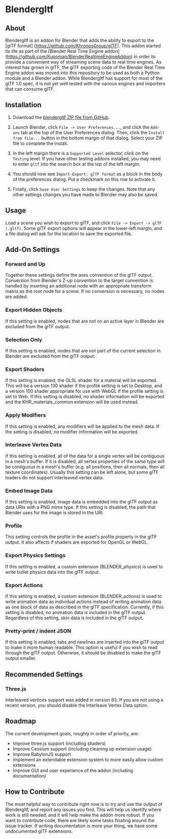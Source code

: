 # Blendergltf

## About

Blendergltf is an addon for Blender that adds the ability to export to the [glTF format]
(https://github.com/KhronosGroup/glTF). This addon started its life as part of the [Blender Real Time
Engine addon] (https://github.com/Kupoman/BlenderRealtimeEngineAddon) in order to provide a
convenient way of streaming scene data to real time  engines. As interest has 
grown in glTF, the glTF exporting code of the Blender Real Time Engine addon was moved 
into this repository to be used as both a Python module and a Blender addon. While
Blendergltf has support for most of the glTF 1.0 spec, it is not yet well tested with
the various engines and importers that can consume glTF.

## Installation

1. Download the [blendergltf ZIP file from GitHub](https://github.com/Kupoman/blendergltf/archive/master.zip).

2. Launch Blender, click `File -> User Preferences...`, and click the `Add-ons` tab
at the top of the User Preferences dialog.  Then, click the `Install from file...`
button in the bottom margin of that dialog.  Select your ZIP file to complete
the install.

3. In the left margin there is a `Supported Level` selector, click on the
`Testing` level.  If you have other testing addons installed, you may need
to enter `gltf` into the search box at the top of the left margin.

4. You should now see `Import-Export: glTF format` as a block in the body of the
preferences dialog.  Put a checkmark on this row to activate it.

5. Finally, click `Save User Settings` to keep the changes.  Note that any other
settings changes you have made to Blender may also be saved.

## Usage

Load a scene you wish to export to glTF, and click `File -> Export -> glTF (.gltf)`.
Some glTF export options will appear in the lower-left margin, and a file dialog
will ask for the location to save the exported file.

## Add-On Settings
### Forward and Up
Together these settings define the axes convention of the glTF output. Conversion
from Blender's Z-up convention to the target convention is handled by inserting
an additional node with an appropriate transform matrix as the root node for a scene.
If no conversion is necessary, no nodes are added.
### Export Hidden Objects
If this setting is enabled, nodes that are not on an active layer in Blender are
excluded from the glTF output.
### Selection Only
If this setting is enabled, nodes that are not part of the current selection in 
Blender are excluded from the glTF output.
### Export Shaders
If this setting is enabled, the GLSL shader for a material will be exported. This
will be a version 130 shader if the profile setting is set to Desktop, and a version
100 shader appropriate for use with WebGL if the profile setting is set to Web.
If this setting is disabled, no shader information will be exported and the
KHR_materials_common extension will be used instead.
### Apply Modifiers
If this setting is enabled, any modifiers will be applied to the mesh data. If the
setting is disabled, no modifier information will be exported.
### Interleave Vertex Data
If this setting is enabled, all of the data for a single vertex will be contiguous
in a mesh's buffer. If it is disabled, all vertex properties of the same type will
be contiguous in a mesh's buffer (e.g. all positions, then all normals, then all
texture coordinates). Usually this setting can be left alone, but some glTF loaders
do not support interleaved vertex data.
### Embed Image Data
If this setting is enabled, image data is embedded into the glTF output as data
URIs with a PNG mime type. If this setting is disabled, the path that Blender
uses for the image is stored in the URI.
### Profile
This setting controls the profile in the asset's profile property in
the glTF output. It also affects if shaders are exported for OpenGL or WebGL.
### Export Physics Settings
If this setting is enabled, a custom extension (BLENDER_physics) is used to write
bullet physics data into the glTF output.
### Export Actions
If this setting is enabled, a custom extension (BLENDER_actions) is used to write
animation data as individual actions instead of writing animation data as one
block of data as described in the glTF specification. Currently, if this setting
is disabled, no animation data is included in the glTF output. Regardless of this
setting, skin data is included in the glTF output.
### Pretty-print / indent JSON
If this setting is enabled, tabs and newlines are inserted into the glTF output
to make it more human readable. This option is useful if you wish to read through
the glTF output. Otherwise, it should be disabled to make the glTF output smaller.

## Recommended Settings
### Three.js
Interleaved vertices support was added in version 83. If you are not using a recent version, you should disable the Interleave Vertex Data option.

## Roadmap

The current development goals, roughly in order of priority, are:
* Improve three.js support (including shaders)
* Improve Cessium support (including cleaning up extension usage)
* Improve BabylonJS support
* Implement an extendable extension system to more easily allow custom extensions
* Improve GUI and user experience of the addon (including documentation)

## How to Contribute
The most helpful way to contribute right now is to try and use the output of 
Blendergltf, and report any issues you find. This will help us identify where work 
is still needed, and it will help make the addon more robust. If you want to
 contribute code, there are likely some tasks floating around the issue tracker. 
If writing documentation is more your thing, we have some undocumented glTF 
extensions.

